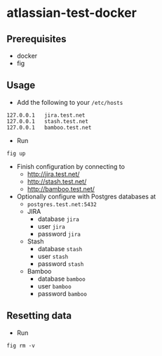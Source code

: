 # atlassian-test-docker

## Prerequisites

- docker
- fig

## Usage

- Add the following to your `/etc/hosts`

```
127.0.0.1   jira.test.net
127.0.0.1   stash.test.net
127.0.0.1   bamboo.test.net
```

- Run 

```
fig up
```

- Finish configuration by connecting to
  - http://jira.test.net/
  - http://stash.test.net/
  - http://bamboo.test.net/
- Optionally configure with Postgres databases at
  - `postgres.test.net:5432`
  - JIRA
    - database `jira`
    - user `jira`
    - password `jira`
  - Stash
    - database `stash`
    - user `stash`
    - password `stash`
  - Bamboo
    - database `bamboo`
    - user `bamboo`
    - password `bamboo`

## Resetting data

- Run

```
fig rm -v
```
